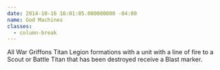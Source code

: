 ```yaml
---
date: 2014-10-16 16:01:05.000000000 -04:00
name: God Machines
classes:
  - column-break
---
```

All War Griffons Titan Legion formations with a unit with a line of fire to a Scout or Battle Titan that has been destroyed receive a Blast marker.